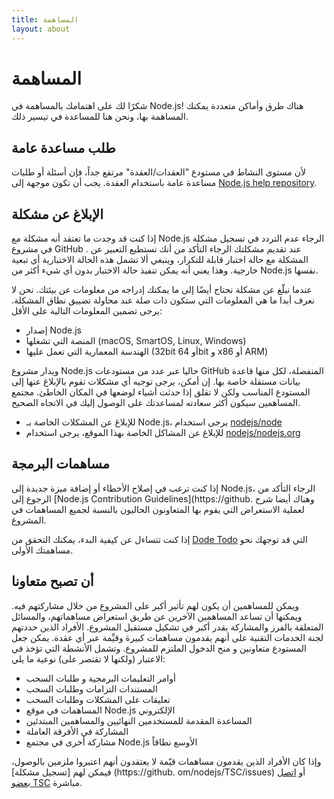 ```yaml
---
title: المساهمة
layout: about
---
```


# المساهمة

شكرًا لك على اهتمامك بالمساهمة في Node.js! هناك طرق وأماكن متعددة يمكنك المساهمة بها، ونحن هنا للمساعدة في تيسير ذلك.

## طلب مساعدة عامة

لأن مستوى النشاط في مستودع "العقدات/العقدة" مرتفع جداً، فإن أسئلة أو طلبات مساعدة عامة باستخدام العقدة. يجب أن تكون موجهة إلى [Node.js help repository](https://github.com/nodejs/help/issues).

## الإبلاغ عن مشكلة

إذا كنت قد وجدت ما تعتقد أنه مشكلة مع Node.js الرجاء عدم التردد في تسجيل مشكلة في مشروع GitHub . عند تقديم مشكلتك الرجاء التأكد من أنك تستطيع التعبير عن المشكلة مع حالة اختبار قابلة للتكرار، وينبغي ألا تشمل هذه الحالة الاختبارية أي تبعية خارجية. وهذا يعني أنه يمكن تنفيذ حالة الاختبار بدون أي شيء أكثر من Node.js نفسها.

عندما نبلّغ عن مشكلة نحتاج أيضًا إلى ما يمكنك إدراجه من معلومات عن بيئتك. نحن لا نعرف أبدا ما هي المعلومات التي ستكون ذات صلة عند محاولة تضييق نطاق المشكلة. يرجى تضمين المعلومات التالية على الأقل:

- إصدار Node.js
- المنصة التي تشغلها (macOS, SmartOS, Linux, Windows)
- الهندسة المعمارية التي تعمل عليها (32bit أو 64bit و x86 أو ARM)

ويدار مشروع Node.js حاليا عبر عدد من مستودعات GitHub المنفصلة، لكل منها قاعدة بيانات مستقلة خاصة بها. إن أمكن، يرجى توجيه أي مشكلات تقوم بالإبلاغ عنها إلى المستودع المناسب ولكن لا تقلق إذا حدثت أشياء لوضعها في المكان الخاطئ. مجتمع المساهمين سيكون أكثر سعادته لمساعدتك على الوصول إليك في الاتجاه الصحيح.

- للإبلاغ عن المشكلات الخاصة بـ Node.js، يرجى استخدام [nodejs/node](https://github.com/nodejs/node)
- للإبلاغ عن المشاكل الخاصة بهذا الموقع، يرجى استخدام [nodejs/nodejs.org](https://github.com/nodejs/nodejs.org/issues)

## مساهمات البرمجة

إذا كنت ترغب في إصلاح الأخطاء أو إضافة ميزة جديدة إلى Node.js، الرجاء التأكد من الرجوع إلى [Node.js Contribution Guidelines](https\://github. وهناك أيضا شرح لعملية الاستعراض التي يقوم بها المتعاونون الحاليون بالنسبة لجميع المساهمات في المشروع.

إذا كنت تتساءل عن كيفية البدء، يمكنك التحقق من [Dode Todo](https://www.nodetodo.org/) التي قد توجهك نحو مساهمتك الأولى.

## أن تصبح متعاونا

ويمكن للمساهمين أن يكون لهم تأثير أكبر على المشروع من خلال مشاركتهم فيه. ويمكنها أن تساعد المساهمين الآخرين عن طريق استعراض مساهماتهم، والمسائل المتعلقة بالفرز والمشاركة بقدر أكبر في تشكيل مستقبل المشروع. الأفراد الذين حددتهم لجنة الخدمات التقنية على أنهم يقدمون مساهمات كبيرة وقيِّمة عبر أي عقدة. يمكن جعل المستودع متعاونين و منح الدخول الملتزم للمشروع. وتشمل الأنشطة التي تؤخذ في الاعتبار (ولكنها لا تقتصر على) نوعية ما يلي:

- أوامر التعليمات البرمجية و طلبات السحب
- المستندات التزامات وطلبات السحب
- تعليقات على المشكلات وطلبات السحب
- المساهمات في موقع Node.js الإلكتروني
- المساعدة المقدمة للمستخدمين النهائيين والمساهمين المبتدئين
- المشاركة في الأفرقة العاملة
- مشاركة أخرى في مجتمع Node.js الأوسع نطاقاً

وإذا كان الأفراد الذين يقدمون مساهمات قيّمة لا يعتقدون أنهم اعتبروا ملزمين بالوصول، فيمكن لهم [تسجيل مشكلة] (https\://github. om/nodejs/TSC/issues) أو [اتصل بعضو TSC](https://github.com/nodejs/node#tsc-technical-steering-committee) مباشرة.
